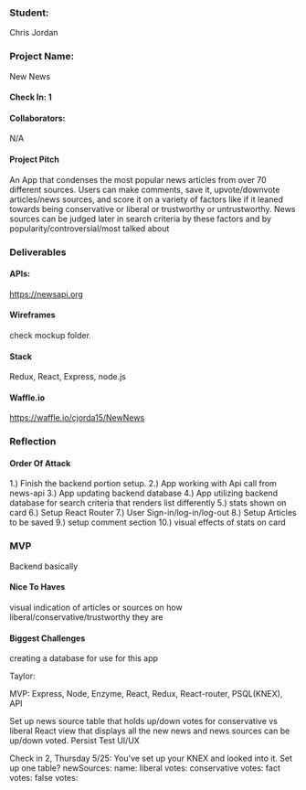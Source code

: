 ### Student:
Chris Jordan

### Project Name:  
New News


#### Check In: 1  

#### Collaborators:  
N/A

#### Project Pitch  
An App that condenses the most popular news articles from over 70 different sources. Users can make comments, save it, upvote/downvote articles/news sources, and score it on a variety of factors like if it leaned towards being conservative or liberal or trustworthy or untrustworthy. News sources can be judged later in search criteria by these factors and by popularity/controversial/most talked about
### Deliverables  

#### APIs:  
https://newsapi.org

#### Wireframes  
check mockup folder.

#### Stack
Redux, React, Express, node.js

#### Waffle.io
https://waffle.io/cjorda15/NewNews
### Reflection  

#### Order Of Attack  
1.) Finish the backend portion setup.
2.) App working with Api call from news-api
3.) App updating backend database
4.) App utilizing backend database for search criteria that renders list differently
5.) stats shown on card
6.) Setup React Router
7.) User Sign-in/log-in/log-out
8.) Setup Articles to be saved
9.) setup comment section
10.) visual effects of stats on card


### MVP
Backend basically

#### Nice To Haves   
visual indication of articles or sources on how liberal/conservative/trustworthy they are

#### Biggest Challenges  
creating a database for use for this app

Taylor:

MVP: 
Express, Node, Enzyme, React, Redux, React-router, PSQL(KNEX), API

Set up news source table that holds up/down votes for conservative vs liberal
React view that displays all the new news and news sources can be up/down voted. Persist
Test
UI/UX

Check in 2, Thursday 5/25:
You've set up your KNEX and looked into it. Set up one table? 
newSources:
  name:
  liberal votes:
  conservative votes:
  fact votes:
  false votes: 

